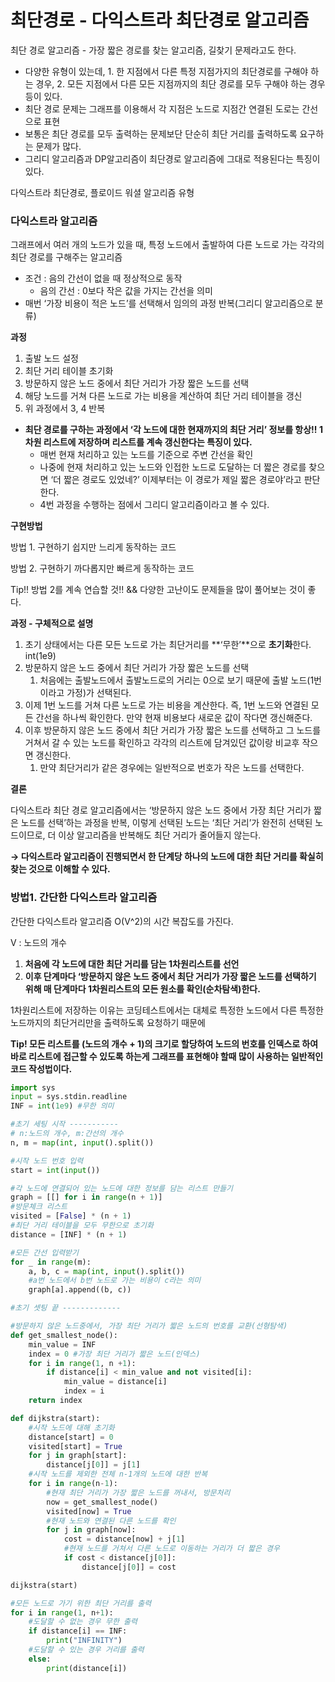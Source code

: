 # 최단경로 - 다익스트라 최단경로 알고리즘


최단 경로 알고리즘 - 가장 짧은 경로를 찾는 알고리즘, 길찾기 문제라고도 한다. 

- 다양한 유형이 있는데, 1. 한 지점에서 다른 특정 지점가지의 최단경로를 구해야 하는 경우, 2. 모든 지점에서 다른 모든 지점까지의 최단 경로를 모두 구해야 하는 경우 등이 있다.
- 최단 경로 문제는 그래프를 이용해서 각 지점은 노드로 지점간 연결된 도로는 간선으로 표현
- 보통은 최단 경로를 모두 출력하는 문제보단 단순히 최단 거리를 출력하도록 요구하는 문제가 많다.
- 그리디 알고리즘과 DP알고리즘이 최단경로 알고리즘에 그대로 적용된다는 특징이 있다.

다익스트라 최단경로, 플로이드 워셜 알고리즘 유형

### 다익스트라 알고리즘

그래프에서 여러 개의 노드가 있을 때, 특정 노드에서 출발하여 다른 노드로 가는 각각의 최단 경로를 구해주는 알고리즘

- 조건 : 음의 간선이 없을 때 정상적으로 동작
    - 음의 간선 : 0보다 작은 값을 가지는 간선을 의미
- 매번 ‘가장 비용이 적은 노드’를 선택해서 임의의 과정 반복(그리디 알고리즘으로 분류)

**과정**

1. 출발 노드 설정
2. 최단 거리 테이블 초기화
3. 방문하지 않은 노드 중에서 최단 거리가 가장 짧은 노드를 선택
4. 해당 노드를 거쳐 다른 노드로 가는 비용을 계산하여 최단 거리 테이블을 갱신
5. 위 과정에서 3, 4 반복
- **최단 경로를 구하는 과정에서 ‘각 노드에 대한 현재까지의 최단 거리’ 정보를 항상!! 1차원 리스트에 저장하며 리스트를 계속 갱신한다는 특징이 있다.**
    - 매번 현재 처리하고 있는 노드를 기준으로 주변 간선을 확인
    - 나중에 현재 처리하고 있는 노드와 인접한 노드로 도달하는 더 짧은 경로를 찾으면 ‘더 짧은 경로도 있었네?’ 이제부터는 이 경로가 제일 짧은 경로야’라고 판단한다.
    - 4번 과정을 수행하는 점에서 그리디 알고리즘이라고 볼 수 있다.

**구현방법**

방법 1. 구현하기 쉽지만 느리게 동작하는 코드

방법 2. 구현하기 까다롭지만 빠르게 동작하는 코드

Tip!! 방법 2를 계속 연습할 것!! && 다양한 고난이도 문제들을 많이 풀어보는 것이 좋다. 

**과정 - 구체적으로 설명**

1. 초기 상태에서는 다른 모든 노드로 가는 최단거리를 **‘무한’**으로 **초기화**한다.  int(1e9)  
2. 방문하지 않은 노드 중에서 최단 거리가 가장 짧은 노드를 선택
    1. 처음에는 출발노드에서 출발노드로의 거리는 0으로 보기 때문에 출발 노드(1번이라고 가정)가 선택된다.
3. 이제 1번 노드를 거쳐 다른 노드로 가는 비용을 계산한다. 즉, 1번 노드와 연결된 모든 간선을 하나씩 확인한다. 만약 현재 비용보다 새로운 값이 작다면 갱신해준다.
4. 이후 방문하지 않은 노드 중에서 최단 거리가 가장 짧은 노드를 선택하고 그 노드를 거쳐서 갈 수 있는 노드를 확인하고 각각의 리스트에 담겨있던 값이랑 비교후 작으면 갱신한다. 
    1. 만약 최단거리가 같은 경우에는 일반적으로 번호가 작은 노드를 선택한다. 

**결론**

다익스트라 최단 경로 알고리즘에서는 ‘방문하지 않은 노드 중에서 가장 최단 거리가 짧은 노드를 선택’하는 과정을 반복, 이렇게 선택된 노드는 ‘최단 거리’가 완전히 선택된 노드이므로, 더 이상 알고리즘을 반복해도 최단 거리가 줄어들지 않는다.

**→ 다익스트라 알고리즘이 진행되면서 한 단계당 하나의 노드에 대한 최단 거리를 확실히 찾는 것으로 이해할 수 있다.** 

### 방법1. 간단한 다익스트라 알고리즘

간단한 다익스트라 알고리즘 O(V^2)의 시간 복잡도를 가진다. 

V : 노드의 개수

1. **처음에 각 노드에 대한 최단 거리를 담는 1차원리스트를 선언**
2. **이후 단계마다 ‘방문하지 않은 노드 중에서 최단 거리가 가장 짧은 노드를 선택하기 위해 매 단계마다 1차원리스트의 모든 원소를 확인(순차탐색)한다.** 

1차원리스트에 저장하는 이유는 코딩테스트에서는 대체로 특정한 노드에서 다른 특정한 노드까지의 최단거리만을 출력하도록 요청하기 때문에 

**Tip! 모든 리스트를 (노드의 개수 + 1)의 크기로 할당하여 노드의 번호를 인덱스로 하여 바로 리스트에 접근할 수 있도록 하는게 그래프를 표현해야 할때 많이 사용하는 일반적인 코드 작성법이다.** 

```python
import sys
input = sys.stdin.readline
INF = int(1e9) #무한 의미

#초기 세팅 시작 -----------
# n:노드의 개수, m:간선의 개수
n, m = map(int, input().split())

#시작 노드 번호 입력
start = int(input())

#각 노드에 연결되어 있는 노드에 대한 정보를 담는 리스트 만들기
graph = [[] for i in range(n + 1)]
#방문체크 리스트
visited = [False] * (n + 1)
#최단 거리 테이블을 모두 무한으로 초기화
distance = [INF] * (n + 1)

#모든 간선 입력받기
for _ in range(m):
    a, b, c = map(int, input().split())
    #a번 노드에서 b번 노드로 가는 비용이 c라는 의미
    graph[a].append((b, c))

#초기 셋팅 끝 -------------

#방문하지 않은 노드중에서, 가장 최단 거리가 짧은 노드의 번호를 교환(선형탐색)
def get_smallest_node():
    min_value = INF
    index = 0 #가장 최단 거리가 짧은 노드(인덱스)
    for i in range(1, n +1):
        if distance[i] < min_value and not visited[i]:
            min_value = distance[i]
            index = i
    return index

def dijkstra(start):
    #시작 노드에 대해 초기화
    distance[start] = 0
    visited[start] = True
    for j in graph[start]:
        distance[j[0]] = j[1]
    #시작 노드를 제외한 전체 n-1개의 노드에 대한 반복
    for i in range(n-1):
        #현재 최단 거리가 가장 짧은 노드를 꺼내서, 방문처리
        now = get_smallest_node()
        visited[now] = True
        #현재 노드와 연결된 다른 노드를 확인
        for j in graph[now]:
            cost = distance[now] + j[1]
            #현재 노드를 거쳐서 다른 노드로 이동하는 거리가 더 짧은 경우
            if cost < distance[j[0]]:
                distance[j[0]] = cost

dijkstra(start)

#모든 노드로 가기 위한 최단 거리를 출력
for i in range(1, n+1):
    #도달할 수 없는 경우 무한 출력
    if distance[i] == INF:
        print("INFINITY")
    #도달할 수 있는 경우 거리를 출력
    else:
        print(distance[i])
```
